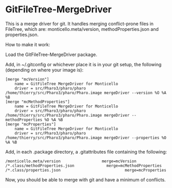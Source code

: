 GitFileTree-MergeDriver
=======================

This is a merge driver for git. It handles merging conflict-prone files in FileTree, which are: monticello.meta/version, methodProperties.json and properties.json.

How to make it work:

Load the GitFileTree-MergeDriver package.

Add, in ~/.gitconfig or whichever place it is in your git setup, the following (depending on where your image is):

```
[merge "mcVersion"]
	name = GitFileTree MergeDriver for Monticello
	driver = src/Pharo3/pharo/pharo /home/thierry/src/Pharo3/pharo/Pharo.image mergeDriver --version %O %A %B
[merge "mcMethodProperties"]
	name = GitFileTree MergeDriver for Monticello
	driver = src/Pharo3/pharo/pharo /home/thierry/src/Pharo3/pharo/Pharo.image mergeDriver --methodProperties %O %A %B
[merge "mcProperties"]
	name = GitFileTree MergeDriver for Monticello
	driver = src/Pharo3/pharo/pharo /home/thierry/src/Pharo3/pharo/Pharo.image mergeDriver --properties %O %A %B
```

Add, in each .package directory, a .gitattributes file containing the following:

```
/monticello.meta/version		          merge=mcVersion
/*.class/methodProperties.json				merge=mcMethodProperties
/*.class/properties.json							merge=mcProperties
```

Now, you should be able to merge with git and have a minimum of conflicts.
